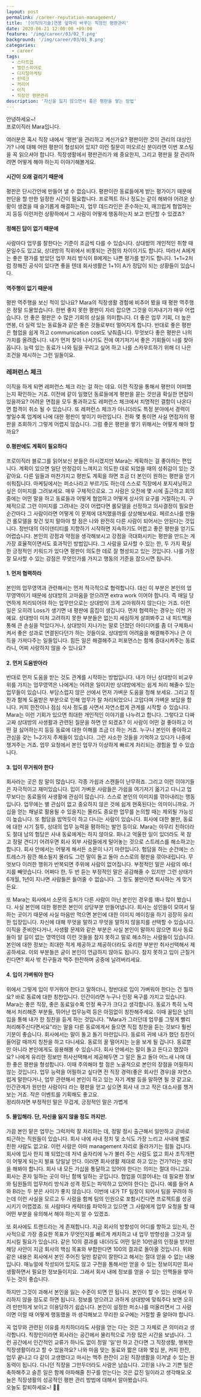 ```yaml
---
layout: post
permalink: /career-reputation-management/
title: '[이직의기술]연봉 앞자리 바꾸는 직장인 평판관리'
date: 2020-06-21 12:00:00 +09:00
feature: '/img/career/03/02_T.png'
background: '/img/career/03/01_B.png'
categories:
  - career
tags:
  - 스타트업
  - 밸런스히어로
  - 디지털마케팅
  - 핀테크
  - 커리어
  - 이직
  - 직장인 평판관리 
description: '자신을 잃지 않으면서 좋은 평판을 쌓는 방법'
---
```


안녕하세요~!<br>프로이직러 Mara입니다. 

여러분은 혹시 직장 내에서 '평판'을 관리하고 계신가요? 평판이란 것이 관리의 대상인가? 나에 대해 어떤 평판이 형성되어 있지? 이런 질문이 떠오르신 분이라면 이번 포스팅을 꼭 읽으셔야 합니다. 직장생활에서 평판관리가 왜 중요한지, 그리고 평판을 잘 관리하려면 어떻게 해야 하는지 이야기해볼게요. 

#### 시간이 오래 걸리기 때문에

평판은 단시간안에 만들어 낼 수 없습니다. 평판이란 동료들에게 받는 평가이기 때문에 판단을 할 만한 일정한 시간이 필요합니다. 프로젝트 하나 정도는 같이 해봐야 어려운 상황이 생겼을 때 슬기롭게 해결하는지, 업무 데드라인은 준수하는지, 매끄럽게 협업하는지 등등 이런저런 상황하에서 그 사람이 어떻게 행동하는지 보고 판단할 수 있겠죠? 

#### 정해진 답이 없기 때문에 

사람마다 업무를 잘한다는 기준이 조금씩 다를 수 있습니다. 상대방의 개인적인 취향 때문일수도 있고요, 상대방의 직위에서 비롯되는 관점의 차이이기도 합니다. 따라서 A에게는 좋은 평가를 받았던 업무 처리 방식이 B에게는 나쁜 평가를 받기도 합니다. 1+1=2처럼 정해진 공식이 있다면 좋을 텐데 회사생활은 1+1이 A가 정답이 되는 상황들이 있습니다. 

#### 역주행이 없기 때문에

평판 역주행을 보신 적이 있나요? Mara의 직장생활 경험에 비추어 봤을 때 평판 역주행은 정말 드물었습니다. 한번 좋지 못한 평판이 자리 잡으면 그것을 이겨내기가 매우 어렵습니다. 안 좋은 평판은 수 많은 기회의 상실을 의미합니다. 더 좋은 업무 기회, 더 높은 연봉, 더 실력 있는 동료들과 같은 좋은 것들로부터 멀어지게 합니다. 반대로 좋은 평판은 협업을 쉽게 하고 communication cost도 낮춰줍니다. 무엇보다 좋은 평판은 나의 가치를 올려줍니다. 내가 먼저 찾아 나서기도 전에 여기저기서 좋은 기회들이 나를 찾아옵니다. 능력 있는 동료가 나와 팀을 꾸리고 싶어 하고 나를 스카우트하기 위해 더 나은 조건을 제시하는 그런 일들이요. 

### 레퍼런스 체크

이직을 하게 되면 레퍼런스 체크 라는 걸 하는 데요. 이전 직장을 통해서 평판이 어떠했는지 확인하는 거죠. 이전에 같이 일했던 동료들에게 평판을 묻는 것만큼 확실한 면접이 있을까요? 어려운 면접을 모두 통과하고도 레퍼런스 체크에서 치명적인 결함이 나온다면 합격이 취소 될 수 있습니다. 또 레퍼런스 체크가 아니더라도 특정 분야에서 경력이 쌓일수록 업계에 나에 대한 평판이 쌓이기 마련입니다. 전화 몇 통이면 사실 면접자의 평판을 조회하기 그렇게 어렵지 않습니다. 그럼 좋은 평판을 쌓기 위해서는 어떻게 해야 할까요? 

#### 0.평판에도 계획이 필요하다

프로이직러 블로그를 읽어보신 분들은 아시겠지만 Mara는 계획하는 걸 좋아하는 편입니다. 계획이 있으면 일단 안정감이 느껴지고 의도한 대로 되었을 때의 성취감이 있는 것 같아요. 다른 일들과 마찬가지고 평판도 계획을 하면 조금 더 본인이 원하는 평판을 얻기 쉬워집니다. 마케팅에서는 퍼소나라고 부르기도 하는데 스스로 직장에서 포지셔닝하고 싶은 이미지를 그려보세요. 매우 구체적으로요. 그 사람은 오전에 몇 시에 출근하고 회의 중에는 어떤 말을 하고 동료들과 어떻게 협업하고 어떻게 상사의 요구를 거절하는지. 구체적으로 그런 이미지를 그려내는 것이 어렵다면 롤모델을 선정하고 의사결정이 필요한 순간마다 그 사람이라면 어떻게 이 문제에 대처했을까를 상상해보세요. 페르소나를 만들건 롤모델을 찾건 잊지 말아야 할 점은 나와 완전히 다른 사람이 되어서는 안된다는 것입니다. 정반대의 아이덴티티를 지향하기 시작하면 지속하기도 어렵고 좋은 평판을 얻기도 어렵습니다. 본인의 강점과 약점을 생각해보시고 강점을 극대화시키는 평판을 만드는 게 가장 효율적이면서도 효과적인 방법입니다. 그 사람을 묘사할 수 있는 한, 두 가지 확실한 긍정적인 키워드가 있다면 평판이 의도한 데로 잘 형성되고 있는 것입니다. 나를 가장 잘 묘사할 수 있는 강점은 무엇인가를 가지고 행동의 기준을 잡으시면 됩니다.  

#### 1. 먼저 협력하라

본인의 업무영역과 관련해서는 먼저 적극적으로 협력합니다. 대신 이 부분은 본인의 업무영역이기 때문에 상대방의 고마움을 얻으려면 extra work 이어야 합니다. 즉 매일 당연하게 처리되어야 하는 업무만으로는 상대방이 크게 고마워하지 않는다는 거죠. 이런 일은 오히려 Loss가 생기면 내 평판에 흠집이 생깁니다. 먼저 협력하는 경우는 이런 거예요. 상대방이 미처 고려하지 못한 부분들은 없는지 세심하게 살펴봐주고 내 피드백을 통해 큰 손실을 막았다거나, 상대방이 지나가는 말로 던졌던 아이디어를 좀 더 구체화시켜서 좋은 성과로 연결된다던가 하는 것들이요. 상대방의 어려움을 해결해주거나 큰 이득을 가져다주는 일들입니다. 힘든 일은 해결해주고 퍼포먼스는 함께 증대시켜주는 동료라니, 어찌 사랑하지 않을 수 있나요? 

#### 2. 먼저 도움받아라

반대로 먼저 도움을 받는 것도 관계를 시작하는 방법입니다. 내가 아닌 상대방이 비교우위를 가지는 업무영역은 나에게는 어려운 일이지만 상대방에게는 쉽게 처리 해줄수 있는 업무들이 있습니다. 부담스럽지 않은 선에서 먼저 가벼운 도움을 청해 보세요. 그리고 칭찬과 함께 도움받은 부분으로 인해 업무가 잘 처리되었으니 고맙다며 가벼운 보답을 합니다. 커피 한잔이나 점심 식사 정도를 사면서 자연스럽게 관계를 시작할 수 있습니다. Mara는 이런 기회가 있으면 최대한 개인적인 이야기를 나누려고 합니다. 그렇다고 다짜고짜 상대방의 사생활과 관련된 질문을 하면 안 되겠죠? 이 사람이 어떤 걸 좋아하고 어떤 걸 싫어하는지 등등 동료에 대한 이해를 조금 더 하는 거죠. 누구나 본인이 좋아하고 관심을 갖는 1~2가지 주제들이 있습니다. 그런 사소한 것들을 기억하고 있다가 나중에 챙겨주는 거죠. 업무 요청에서 본인 업무가 이상하게 빠르게 처리되는 경험을 할 수 있습니다.  

#### 3. 입이 무거워야 한다 

회사라는 곳은 참 말이 많습니다. 각종 가쉽과 스캔들이 난무하죠. 그리고 이런 이야기들은 자극적이고 재미있습니다. 입이 가벼운 사람들은 가쉽을 여기저기 옮기고 다니고 업무보다는 동료들의 사생활에 관심이 많습니다. 스스로 본인의 이미지를 깎아내리는 행동입니다. 업무에는 별 관심이 없고 중요하지 않은 것에 쉽게 현혹된다는 의미이니까요. 가십을 얻는 채널로 활용될 수 있을지는 몰라도 중요한 업무를 논의할 때는 제외될 가능성이 높습니다. 또 험담을 밥먹듯이 하고 다니는 사람이 있습니다. 회사에 대한 불만, 동료에 대한 시기 질투, 상대의 업무 능력을 폄하하는 발언 등이요. Mara는 아무리 친하더라도 절대 남의 험담은 사내 동료에게는 하지 않아요. 화나고 억울한 일이 있더라도 꾹 참고 정말 견디기 어려우면 회사 외부 사람들에게 털어놓는 것으로 스트레스를 해소하고는 합니다. 회사 안에서는 어떻게 해서든 소문이 나기 마련입니다. 험담을 하는 순간에는 스트레스가 잠깐 해소될지 몰라도 그런 말이 돌고 돌아 스스로의 평판을 깎아내립니다. 무엇보다 이러한 행위가 반복되면 주위에 사람이 없어집니다. 부정적인 말은 사람의 에너지를 빼앗습니다. 어쩌다 한, 두 번 듣는 부정적인 말은 공감해줄 수 있지만 그런 상태가 6개월, 1년이 지나면 사람들은 들어줄 수 없습니다. 그 정도 불만이면 퇴사하는 게 맞거든요. 

또 Mara는 회사에서 소문의 출처가 다른 사람이 아닌 본인인 경우를 꽤나 많이 봤습니다. 사실 본인에 대한 평판은 본인이 상당부분 만들어냅니다. 회사는 성인들이 모여서 일하는 곳이기 때문에 사실 마음만 먹으면 본인에 대한 이미지 메이킹을 하기 굉장히 유리한 입장입니다. 자신에 대해 무엇을 말하고 무엇을 말하지 않을지를 선택할 수 있습니다. 이직을 준비한다거나, 사생활 문제와 같은 부분은 사실 본인이 말하지 않으면 회사 동료들이 알 길이 없는 영역인데 이런 것들을 참지 못하고 말로 해소하는 사람들이 있습니다. 본인에 대한 정보는 최대한 적게 제공하고 제공하더라도 유리한 부분만 취사선택해서 제공하세요. 이외 부분들은 굳이 본인이 언급하지 않아도 됩니다. 참지 못하고 입이 근질거린다면? 회사 밖 친구들과 맥주 한잔하며 공중에 날려버리세요.  

#### 4. 입이 가벼워야 한다

위에서 그렇게 입이 무거워야 한다고 말하더니, 정반대로 입이 가벼워야 한다는 건 뭘까요? 바로 동료에 대한 칭찬입니다. 인간이라면 누구나 인정 욕구를 가지고 있습니다. Mara는 좋은 직장, 좋은 동료일수록 인정 욕구가 크다고 생각합니다. 동료가 특히 노력해서 처리해준 부분들, 뛰어난 업무능력 등은 아낌없이 칭찬해주세요. 이때 꿀팁은 남의 입을 통해 내가 한 칭찬을 듣게 하는 것입니다. "Mara가 그러던데 업무를 그렇게 빨리 처리해주신다면서요"라는 말을 다른 동료에게서 들으면 직접 칭찬을 듣는 것보다 훨씬 기분이 좋습니다. 회사에서는 말이 돌고 돌기 마련입니다. 동료의 귀에 내가 했던 칭찬이 들어갈 때까지 칭찬을 하고 다니세요. 동료의 꿀 떨어지는 눈을 보게 될 겁니다. 동료뿐만 아니라 본인에게도 응용해볼 수 있습니다. 회사 안에서는 말이 돌고 돈다고 했잖아요? 나에게 유리한 정보만 취사선택해서 제공해두면 그 말은 돌고 돌아 어느새 나에 대한 좋은 평판을 형성합니다. 이때 주의해야 할 점은 노골적으로 본인의 장점을 어필하지 않는 것입니다. 업무 능력을 어필하고 싶다면 전 직장 경력(좋은 회사인 경우)을 자연스럽게 말한다거나, 업무 관련해서 본인이 하고 있는 자기 계발 등을 말하면 될 것 같고요. 인간관계가 원만한 사람이다 라는 평판을 얻고 싶으면 회사 내 크고 작은 대소사를 챙겨보는 거죠. 작은 이벤트를 기획해도 좋고요. <br>
정리하자면 부정적인 말은 무겁게, 긍정적인 말은 가볍게

#### 5. 몰입해라. 단, 자신을 잃지 않을 정도 까지만.

가끔 본인 맡은 업무는 그럭저럭 잘 처리하는 데, 정말 정시 출근해서 일만하고 곧바로 퇴근하는 직원들이 있습니다. 회사 내에 사내 정치 및 소식도 가장 느리고 사내에 별로 친한 사람도 없고요. 이런 사람은 아마 management 자리로 올라가기는 힘들 겁니다. 회사에 입사 한지 꽤 되었는데 저녁 술자리에 누가 불러 주는 사람도 없고 회사 조직개편이 어떻게 되는지 발표 당일날 안다. 이러면 회사생활 제대로 하고 있는 건가?라는 생각을 해봐야 합니다. 회사 내 모든 가십을 통달하고 있어야 한다는 의미는 절대 아니고요. 회사는 혼자 일하는 곳이 아닌 함께 일하는 곳입니다. 협업을 이끌어내는 데 필요한 정보와 팀원들의 업무처리 방식과 성격 정도는 파악하고 있어야 한다는 겁니다. 예를 들어 A와 B라는 두 분은 사이가 좋지 않습니다. 이번에 내가 TF 팀장이 되어서 팀을 꾸려야 하는데 이런 사실을 모르고 두 사람을 함께 팀의 인원으로 포함시킨다면 프로젝트를 성공시키기 어렵겠죠. 또 사람마다 캐릭터를 파악하고 있으면 그 사람에게 업무 요청을 할 때 어떤 부분을 유의해서 해야 하는지 알 수 있겠죠. 

또 회사에도 트랜드라는 게 존재합니다. 지금 회사의 방향성이 어디를 향하고 있는지, 전사적으로 가장 중요한 목표가 무엇인지를 빠르게 캐치하고 내 업무 방향성을 그것과 일치시킬 필요가 있습니다. 같은 10의 결과를 내더라도 어떤 일은 10만큼의 인정을 받지만 해당 사안이 지금 회사의 핵심 목표와 부합한다면 100의 결과로 돌아올 것입니다. 위와 같은 내용은 회사에서 본인 주어진 일만 칼같이 잘한다고 해서는 절대 얻을 수 없는 내용입니다. 매뉴얼에 작성되어 있지도 않고 구전을 통해서만 얻을 수 있는 정보이지만 회사 생활하면서 필요한 정보들이지요. 그래서 회사 내에 정보를 얻을 수 있는 인맥들을 쌓아두는 것이 좋습니다. 

하지만 그것이 과해서 본인을 잃는 수준이 되면 안 됩니다. 본인이 할 수 있는 선에서 무리하지 않을 정도로 하면 됩니다. 정보를 얻으려고 과하게 상대방에 맞춰주다 보면 오히려 만만하게 보이고 이용당하기 쉽습니다. 본인이 설정한 퍼소나를 떠올리면서 그 사람이면 이럴 때 어떻게 행동했을 까 생각해보고 무리한 요구에는 거절할 줄 알아야 합니다. 

꼭 업무와 관련된 이유를 차치하더라도 사람을 얻는 다는 것은 그 자체로 큰 의미라고 생각합니다. 직장인이라면 회사라는 공간에서 물리적으로 가장 많은 시간을 보냅니다. 그런 공간에서 인간적인 교류가 하나도 없이 정말 '일'만 하고 간다면 그 직장생활, 행복한 직장생활이라고 할 수 있을까요? 나와 마음 맞는 동료와 짧은 대화 몇십 분, 커피 한잔, 업무 끝나고 다 같이 고생했다고 마시는 맥주 한잔이 고된 직장생활을 이겨낼 수 있는 원동력이 됩니다. 다니던 직장을 그만두더라도 사람은 남습니다. 고민을 나누고 기쁜 일은 축하해주고 슬픈 일은 함께 아파해줄 친구를 얻는다는 것은 값진 일이라고 생각해요.오늘은 직장생활의 성공적인 평판 관리 방법에 대해서 알아봤습니다.  <br>
오늘도 칼퇴하세요~! 🙋‍♀️  